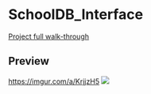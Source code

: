 # SchoolDB_Interface
[Project full walk-through](https://www.youtube.com/watch?v=C_UWI4xVgNM)
## Preview
https://imgur.com/a/KrjjzH5
![](db_proj_clip.gif)

